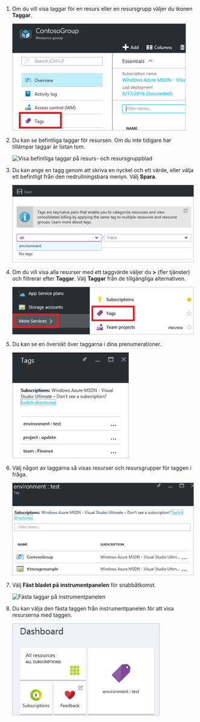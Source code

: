 1. Om du vill visa taggar för en resurs eller en resursgrupp väljer du ikonen **Taggar**. 
   
     ![Välja taggar för resursen och resursgruppbladen](./media/resource-manager-tag-resources/select-tag-icon.png)
2. Du kan se befintliga taggar för resursen. Om du inte tidigare har tillämpar taggar är listan tom. 

     ![Visa befintliga taggar på resurs- och resursgruppblad](./media/resource-manager-tag-resources/existing-tags.png)
3. Du kan ange en tagg genom att skriva en nyckel och ett värde, eller välja ett befintligt från den nedrullningsbara menyn. Välj **Spara**.

     ![Lägg till ny tagg](./media/resource-manager-tag-resources/tag-resources.png)
3. Om du vill visa alla resurser med ett taggvärde väljer du **>** (fler tjänster) och filtrerar efter **Taggar**. Välj **Taggar** från de tillgängliga alternativen.
   
     ![Hitta taggar via Bläddringsnavet](./media/resource-manager-tag-resources/browse-tags.png)
4. Du kan se en översikt över taggarna i dina prenumerationer.
   
     ![Visa alla taggar](./media/resource-manager-tag-resources/tag-taxonomy.png)
5. Välj någon av taggarna så visas resurser och resursgrupper för taggen i fråga.
   
     ![Visa taggade resurser](./media/resource-manager-tag-resources/show-tagged-resources.png)
6. Välj **Fäst bladet på instrumentpanelen** för snabbåtkomst.
   
     ![Fästa taggar på instrumentpanelen](./media/resource-manager-tag-resources/pin-tag.png)
7. Du kan välja den fästa taggen från instrumentpanelen för att visa resurserna med taggen.

     ![Fästa taggar på instrumentpanelen](./media/resource-manager-tag-resources/show-pinned-tag.png)


<!--HONumber=Feb17_HO1-->


